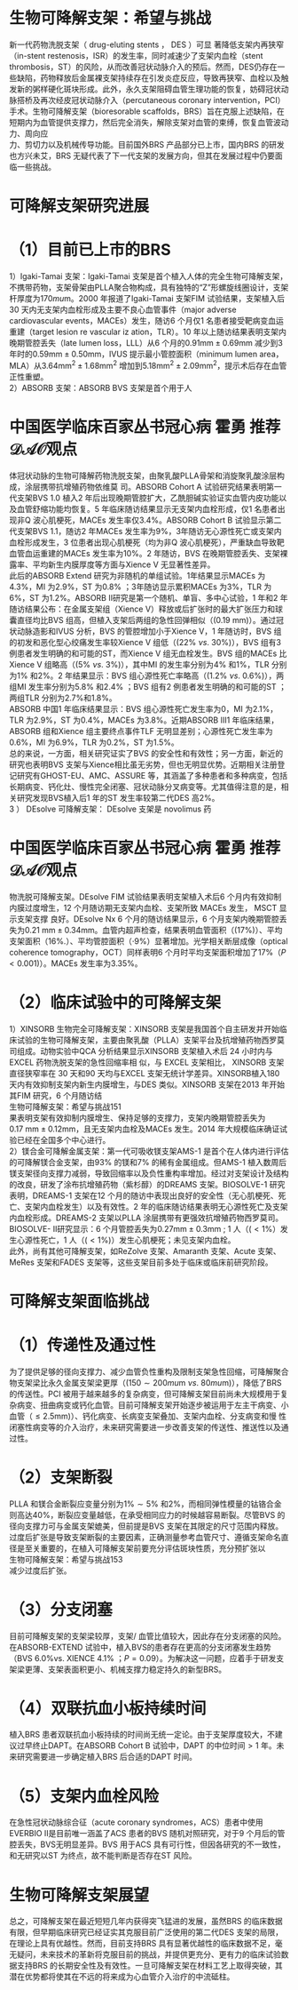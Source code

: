 # 生物可降解支架：希望与挑战  
新一代药物洗脱支架（ drug-eluting stents ， DES ）可显 著降低支架内再狭窄（in-stent restenosis，ISR）的发生率，同时减速少了支架内血栓（stent thrombosis，ST）的风险，从而改善冠状动脉介入的预后。然而，DES仍存在一些缺陷，药物释放后金属裸支架持续存在引发炎症反应，导致再狭窄、血栓以及触发新的粥样硬化斑块形成。此外，永久支架阻碍血管生理功能的恢复，妨碍冠状动脉搭桥及再次经皮冠状动脉介入（percutaneous coronary intervention，PCI）手术。生物可降解支架（bioresorable scaffolds，BRS）旨在克服上述缺陷，在短期内为血管提供支撑力，然后完全消失，解除支架对血管的束缚，恢复血管波动力、周向应  
力、剪切力以及机械传导功能。目前国外BRS 产品部分已上市，国内BRS 的研发也方兴未艾，BRS 无疑代表了下一代支架的发展方向，但其在发展过程中仍要面临一些挑战。  
#  可降解支架研究进展  
# （1）目前已上市的BRS  
1）Igaki-Tamai 支架：Igaki-Tamai 支架是首个植入人体的完全生物可降解支架，不携带药物，支架骨架由PLLA聚合物构成，具有独特的“Z”形螺旋线圈设计，支架杆厚度为$170mu\mathrm{m}$。2000 年报道了Igaki-Tamai 支架FIM 试验结果，支架植入后30 天内无支架内血栓形成及主要不良心血管事件（major adverse cardiovascular events，MACEs）发生，随访6 个月仅1 名患者接受靶病变血运重建（target lesion re vascular iz ation，TLR）。10 年以上随访结果表明支架内晚期管腔丢失（late lumen loss，LLL）从6 个月的$0.91\mathrm{{mm}\pm0.69\mathrm{{mm}}}$ 减少到3 年时的$0.59\mathrm{mm}\pm0.50\mathrm{mm}$，IVUS 提示最小管腔面积（minimum lumen area，MLA）从$3.64\mathrm{mm}^{2}\pm1.68\mathrm{mm}^{2}$ 增加到$5.18\mathrm{mm}^{2}\pm2.09\mathrm{mm}^{2}$，提示术后存在血管正性重塑。  
2）ABSORB 支架：ABSORB BVS 支架是首个用于人  
# 中国医学临床百家丛书冠心病  霍勇 推荐$\mathcal{D A O}$观点  
体冠状动脉的生物可降解药物洗脱支架，由聚乳酸PLLA骨架和消旋聚乳酸涂层构成，涂层携带抗增殖药物依维莫 司。ABSORB Cohort A 试验研究结果表明第一代支架BVS 1.0 植入2 年后出现晚期管腔扩大，乙酰胆碱实验证实血管内皮功能以及血管舒缩功能均恢复。5 年临床随访结果显示无支架内血栓形成，仅1 名患者出现非Q 波心肌梗死，MACEs 发生率仅$3.4\%$。ABSORB Cohort B 试验显示第二代支架BVS 1.1，随访2 年MACEs 发生率为$9\%$，3年随访无心源性死亡或支架内血栓形成发生，3 位患者出现心肌梗死（均为非Q 波心肌梗死），严重缺血导致靶血管血运重建的MACEs 发生率为$10\%$。2 年随访，BVS 在晚期管腔丢失、支架裸露率、平均新生内膜厚度等方面与Xience V 无显著性差异。  
此后的ABSORB Extend 研究为非随机的单组试验。1年结果显示MACEs 为$4.3\%$，MI 为$2.9\%$，ST 为$0.8\%$ ；3年随访显示累积MACEs 为$3\%$，TLR 为$6\%$，ST 为$1.2\%$。ABSORB Ⅱ研究是第一个随机、单盲、多中心试验，1 年和2 年随访结果公布：在金属支架组（Xience V）释放或后扩张时的最大扩张压力和球囊直径均比BVS 组高，但植入支架后两组的急性回弹相似（$(0.19\ \mathrm{mm})$）。通过冠状动脉造影和IVUS 分析，BVS 的管腔增加小于Xience V，1 年随访时，BVS 组的初发和恶化型心绞痛发生率较Xience V 组低（$(22\%\ \nu s.\ 30\%)$），BVS 组有3 例患者发生明确的和可能的ST，而Xience V 组无血栓发生。BVS 组的MACEs 比Xience V 组略高（$(5\%~\nu s.~3\%)$），其中MI 的发生率分别为$4\%$ 和$1\%$，TLR 分别为$1\%$ 和$2\%$。2 年结果显示：BVS 组心源性死亡率略高（$(1.2\%~\nu s.~0.6\%)$），两组MI 发生率分别为$5.8\%$ 和$2.4\%$ ；BVS 组有2 例患者发生明确的和可能的ST ；两组TLR 分别为$2.7\%$和$1.8\%$。  
ABSORB 中国1 年临床结果显示：BVS 组心源性死亡发生率为0，MI 为$2.1\%$，TLR 为$2.9\%$，ST 为$0.4\%$，MACEs 为$3.8\%$。近期ABSORB Ⅲ1 年临床结果，ABSORB 组和Xience 组主要终点事件TLF 无明显差别；心源性死亡发生率为$0.6\%$，MI 为$6.9\%$，TLR 为$0.2\%$，ST 为$1.5\%$。  
总的来说，一方面，相关研究证实了BVS 的安全性和有效性；另一方面，新近的研究也表明BVS 支架与Xience相比虽无劣势，但也无明显优势。近期相关注册登记研究有GHOST-EU、AMC、ASSURE 等，其涵盖了多种患者和多种病变，包括长期病变、钙化灶、慢性完全闭塞、冠状动脉分叉病变等。尤其值得注意的是，相关研究发现BVS植入后1 年的ST 发生率较第二代DES 高$2\%$。  
3 ） DEsolve  可降解支架： DEsolve  支架是  novolimus  药  
# 中国医学临床百家丛书冠心病  霍勇 推荐$\mathcal{D A O}$观点  
物洗脱可降解支架。DEsolve FIM 试验结果表明支架植入术后6 个月内有效抑制内膜过度增生，12 个月随访期无支架内血栓、支架所致 MACEs  发生， MSCT  显示支架支撑 良好。DEsolve Nx 6 个月的随访结果显示，6 个月支架内晚期管腔丢失为$0.21\ \mathrm{mm}{\pm}0.34\mathrm{mm}$。血管内超声检查，结果表明血管面积（$(17\%)$）、平均支架面积（$16\%.$）、平均管腔面积（$\cdot9\%$）显著增加。光学相关断层成像（optical coherence tomography，OCT）同样表明6 个月时平均支架面积增加了$17\%$（$\textstyle P<0.001)$）。MACEs 发生率为$3.35\%$。  
# （2）临床试验中的可降解支架  
1）XINSORB 生物完全可降解支架：XINSORB 支架是我国首个自主研发并开始临床试验的生物可降解支架，主要由聚乳酸（PLLA）支架平台及抗增殖药物西罗莫司组成。动物实验中QCA 分析结果显示XINSORB 支架植入术后 24  小时内与 EXCEL  药物洗脱支架的急性回缩率相 似，与 EXCEL  支架相比， XINSORB  支架直径狭窄率在 30 天和90 天均与EXCEL 支架无统计学差异。XINSORB植入180 天内有效抑制支架内新生内膜增生，与DES 类似。XINSORB 支架在2013 年开始其FIM 研究，6 个月随访结  
生物可降解支架：希望与挑战151  
果表明支架有效抑制内膜增生、保持足够的支撑力，支架内晚期管腔丢失为$0.17\ \mathrm{mm}{\pm}0.12\mathrm{mm}$，且无支架内血栓及MACEs 发生。2014 年大规模临床确证试验已经在全国多个中心进行。  
2）镁合金可降解金属支架：第一代可吸收镁支架AMS-1 是首个在人体内进行评估的可降解镁合金支架，由$93\%$ 的镁和$7\%$ 的稀有金属组成。但AMS-1 植入数周后镁支架径向支撑力减弱，导致回缩率以及负性重构率增加。经过对支架设计及结构的改良，研发了涂布抗增殖药物（紫杉醇）的DREAMS 支架。BIOSOLVE-1 研究表明，DREAMS-1 支架在12 个月的随访中表现出良好的安全性（无心肌梗死、死亡、支架内血栓发生）以及有效性。2 年的临床随访结果表明无心源性死亡及支架内血栓形成。DREAMS-2 支架以PLLA 涂层携带有更强效抗增殖药物西罗莫司。BIOSOLVE- Ⅱ研究显示：6 个月管腔丢失为$0.27\mathrm{mm}\pm0.3\mathrm{mm}\ ;\ 1$ 人（$(<1\%$）发生心源性死亡，1 人（$(<1\%)$）发生心肌梗死；未见支架内血栓。  
此外，尚有其他可降解支架，如ReZolve 支架、Amaranth 支架、Acute 支架、MeRes 支架和FADES 支架等，这些支架目前多处于临床或临床前研究阶段。  
#  可降解支架面临挑战  
# （1）传递性及通过性  
为了提供足够的径向支撑力、减少血管负性重构及限制支架急性回缩，可降解聚合物支架梁比永久金属支架梁更厚（$(150\sim200mu\mathrm{m}\ \nu s.\ 80mu\mathrm{m})$），降低了BRS 的传送性。PCI 被用于越来越多的复杂病变，但可降解支架目前尚未大规模用于复杂病变、扭曲病变或钙化血管。目前可降解支架开始逐步被运用于左主干病变、小血管（$\leqslant2.5\mathrm{mm})$）、钙化病变、长病变支架叠加、支架内血栓、分支病变和慢 性闭塞性病变等的介入治疗，未来研究需要进一步改善支架的传送性、推送性以及通过性。  
# （2）支架断裂  
PLLA 和镁合金断裂应变量分别为$1\%\sim5\%$ 和$2\%$，而相同弹性模量的钴铬合金则高达$40\%$，断裂应变量越低，在承受相同应力的时候越容易断裂。尽管BVS 的径向支撑力可与金属支架媲美，但前提是BVS 支架在其限定的尺寸范围内释放。过度后扩张是导致支架断裂的主要因素，正确测量参考血管尺寸、遵循支架命名直径是至关重要的，在植入可降解支架前要充分评估斑块性质，充分预扩张以  
生物可降解支架：希望与挑战153  
减少过度后扩张。  
# （3）分支闭塞  
目前可降解支架的支架梁较厚，支架/ 血管比值较大，因此存在分支闭塞的风险。在ABSORB-EXTEND 试验中，植入BVS的患者存在更高的分支闭塞发生趋势（BVS $6.0\%$vs. XIENCE $4.1\%$ ；$P{=}0.09$）。为解决这一问题，应着手于研发支架梁更薄、支架表面积更小、机械支撑力稳定持久的新型BRS。  
# （4）双联抗血小板持续时间  
植入BRS 患者双联抗血小板持续的时间尚无统一定论。由于支架厚度较大，不建议过早终止DAPT。在ABSORB Cohort B 试验中，DAPT 的中位时间$>1$ 年。未来研究需要进一步确定植入BRS 后合适的DAPT 时间。  
# （5）支架内血栓风险  
在急性冠状动脉综合征（acute coronary syndromes，ACS）患者中使用EVERBIO Ⅱ是目前唯一涵盖了ACS 患者的BVS 随机对照研究，对于9 个月后的管腔丢失，BVS无明显差异。BVS 用于ACS 具有可行性，但因各研究的不一致性，和无研究以ST 为终点，故不能判断是否存在ST 风险。  
#  生物可降解支架展望  
总之，可降解支架在最近短短几年内获得突飞猛进的发展，虽然BRS 的临床数据有限，但早期临床研究已经证实其克服目前广泛使用的第二代DES 支架的局限，在理论上具有优越性。然而，目前支持BRS 具有显著优越性的临床数据不足，毫无疑问，未来技术的革新将克服目前的挑战，并提供更充分、更有力的临床试验数据支持BRS 的长期安全性及有效性。一旦可降解支架在材料工艺上取得突破，其潜在优势都将使其在不远的将来成为心血管介入治疗的中流砥柱。  
